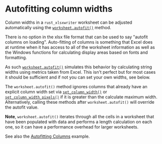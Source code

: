 # Autofitting column widths

Column widths in a `rust_xlsxwriter` worksheet can be adjusted automatically
using the [`worksheet.autofit()`] method.

There is no option in the xlsx file format that can be used to say "autofit
columns on loading". Auto-fitting of columns is something that Excel does at
runtime when it has access to all of the worksheet information as well as the
Windows functions for calculating display areas based on fonts and formatting.

As such [`worksheet.autofit()`] simulates this behavior by calculating string
widths using metrics taken from Excel. This isn't perfect but for most cases it
should be sufficient and if not you can set your own widths, see below.

The `worksheet.autofit()` method ignores columns that already have an explicit
column width set via [`set_column_width()`](Worksheet::set_column_width()) or
[`set_column_width_pixels()`](Worksheet::set_column_width_pixels()) if it is
greater than the calculate maximum width. Alternatively, calling these methods
after `worksheet.autofit()` will override the autofit value.

**Note**, `worksheet.autofit()` iterates through all the cells in a worksheet
that have been populated with data and performs a length calculation on each
one, so it can have a performance overhead for larger worksheets.

See also the [Autofitting Columns](../examples/autofit.md) example.

[`worksheet.autofit()`]: https://docs.rs/rust_xlsxwriter/latest/rust_xlsxwriter/struct.Worksheet.html#method.autofit
[`worksheet.set_column_width()`]: https://docs.rs/rust_xlsxwriter/latest/rust_xlsxwriter/struct.Worksheet.html#method.set_column_width
[`worksheet.set_column_width_pixels()`]: https://docs.rs/rust_xlsxwriter/latest/rust_xlsxwriter/struct.Worksheet.html#method.set_column_width_pixels
